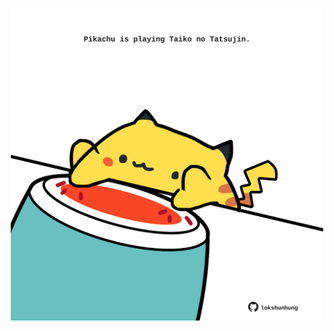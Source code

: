 <!-- built at 06/11/2021, 02:18:56 UTC -->
<p align="center">
  <img width="500" height="500" src="./ReadmeImage.svg">
</p>

